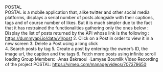 POSTAL                                                                                                                                                                                                                                                                                                                                                  
POSTAL is a mobile application that, alike twitter and other social media platforms, displays a serial number of posts alongside with their captions, tags and of course number of likes. But it is much simpler due to the fact that it has restrained the functionalities gathering only the ones below :
Display the list of posts returned by the API whose link is the following : https://dummyapi.io/data/v1/post
2.		Click on a Post in order to view it in a new screen
3.		Delete a Post using a long click   
4.		Search posts by tag
5.	  Create a post by entering: the owner’s ID, the image url, the caption and the tags
6.	  Fetch more posts using infinite scroll loading
Group Members:
-Anas Bakraoui
-Lamyae Boumlik
Video Recording of the project POSTAL:
https://vimeo.com/manage/videos/707379650 
